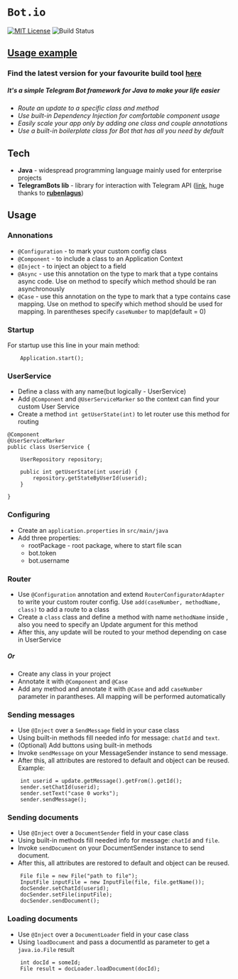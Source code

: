 # `Bot.io`
[![MIT License](http://img.shields.io/badge/license-MIT-blue.svg?style=flat)](LICENSE)
<img src="https://img.shields.io/travis/schollz/croc.svg?style=flat-square" alt="Build
Status">

## [Usage example](https://github.com/alexzhyshko/Bot.io.examples/tree/master)

### Find the latest version for your favourite build tool [here](https://search.maven.org/artifact/io.github.alexzhyshko/BotIO)



##### It's a simple Telegram Bot framework for Java to make your life easier

  - *Route an update to a specific class and method*
  - *Use built-in Dependency Injection for comfortable component usage*
  - *Easily scale your app only by adding one class and couple annotations*
  - *Use a built-in boilerplate class for Bot that has all you need by default*


## Tech

* **Java** - widespread programming language mainly used for enterprise projects
* **TelegramBots lib** - library for interaction with Telegram API ([link](https://github.com/rubenlagus/TelegramBots/wiki/Getting-Started), huge thanks to [**rubenlagus**](https://github.com/rubenlagus))

## Usage

### Annonations
* `@Configuration` - to mark your custom config class
* `@Component` - to include a class to an Application Context
* `@Inject` - to inject an object to a field
* `@Async` - use this annotation on the type to mark that a type contains async code. Use on method to specify which method should be ran asynchronously
* `@Case` - use this annotation on the type to mark that a type contains case mapping. Use on method to specify which method should be used for mapping. In parentheses specify `caseNumber` to map(default = 0)

### Startup
For startup use this line in your main method:
```
    Application.start();
```

### UserService
* Define a class with any name(but logically - UserService)
* Add `@Component` and `@UserServiceMarker` so the context can find your custom User Service
* Create a method `int getUserState(int)` to let router use this method for routing
```
@Component
@UserServiceMarker
public class UserService {
	
	UserRepository repository;
	
	public int getUserState(int userid) {
		repository.getStateByUserId(userid);
	}
	
}
```

### Configuring
* Create an `application.properties` in `src/main/java`
* Add three properties:
    * rootPackage - root package, where to start file scan
    * bot.token
    * bot.username

### Router

* Use `@Configuration` annotation and extend `RouterConfiguratorAdapter` to write your custom router config. Use `add(caseNumber, methodName, class)` to add a route to a class
* Create a `class` class and define a method with name `methodName` inside , also you need to specify an Update argument for this method
* After this, any update will be routed to your method depending on case in UserService

##### Or
  
* Create any class in your project
* Annotate it with `@Component` and `@Case`
* Add any method and annotate it with `@Case` and add `caseNumber` parameter in parantheses. 
All mapping will be performed automatically

### Sending messages
* Use `@Inject` over a `SendMessage` field in your case class
* Using built-in methods fill needed info for message: `chatId` and `text`.
* (Optional) Add buttons using built-in methods
* Invoke `sendMessage` on your MessageSender instance to send message.
* After this, all attributes are restored to default and object can be reused.
Example:
```
    int userid = update.getMessage().getFrom().getId();
    sender.setChatId(userid);
    sender.setText("case 0 works");
    sender.sendMessage();
```

### Sending documents
* Use `@Inject` over a `DocumentSender` field in your case class
* Using built-in methods fill needed info for message: `chatId` and `file`.
* Invoke `sendDocument` on your DocumentSender instance to send document.
* After this, all attributes are restored to default and object can be reused.
```
    File file = new File("path to file");
	InputFile inputFile = new InputFile(file, file.getName());
	docSender.setChatId(userid);
	docSender.setFile(inputFile);
	docSender.sendDocument();
```

### Loading documents
* Use `@Inject` over a `DocumentLoader` field in your case class
* Using `loadDocument` and pass a documentId as parameter to get a `java.io.File` result
```
    int docId = someId;
	File result = docLoader.loadDocument(docId);
```


